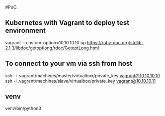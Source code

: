 #PoC. 
## Kubernetes with Vagrant to deploy test environment

vagrant --custom-option=10.10.10.10 up
https://ruby-doc.org/stdlib-2.1.3/libdoc/getoptlong/rdoc/GetoptLong.html

## To connect to your vm via ssh from host
ssh -i .vagrant/machines/master/virtualbox/private_key vagrant@10.10.10.10
ssh -i .vagrant/machines/slave/virtualbox/private_key vagrant@10.10.10.11

## venv
venv/bin/python3